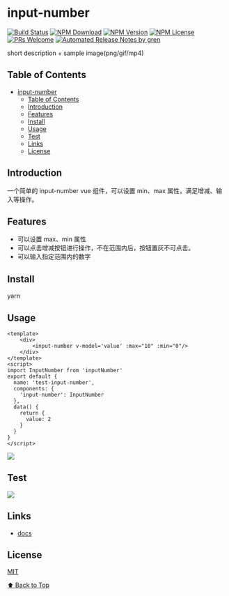 # input-number

[![Build Status](https://badgen.net/travis/yiluxiangbei87110/input-number/master)](https://travis-ci.com/yiluxiangbei87110/input-number)
[![NPM Download](https://badgen.net/npm/dm/@yiluxiangbei87110/input-number)](https://www.npmjs.com/package/@yiluxiangbei87110/input-number)
[![NPM Version](https://badgen.net/npm/v/@yiluxiangbei87110/input-number)](https://www.npmjs.com/package/@yiluxiangbei87110/input-number)
[![NPM License](https://badgen.net/npm/license/@yiluxiangbei87110/input-number)](https://github.com/yiluxiangbei87110/input-number/blob/master/LICENSE)
[![PRs Welcome](https://img.shields.io/badge/PRs-welcome-brightgreen.svg)](https://github.com/yiluxiangbei87110/input-number/pulls)
[![Automated Release Notes by gren](https://img.shields.io/badge/%F0%9F%A4%96-release%20notes-00B2EE.svg)](https://github-tools.github.io/github-release-notes/)

short description + sample image(png/gif/mp4)

## Table of Contents

* [input-number](#input-number)
  * [Table of Contents](#table-of-contents)
  * [Introduction](#introduction)
  * [Features](#features)
  * [Install](#install)
  * [Usage](#usage)
  * [Test](#test)
  * [Links](#links)
  * [License](#license)

## Introduction

一个简单的 input-number vue 组件，可以设置 min、max 属性，满足增减、输入等操作。

## Features

* 可以设置 max、min 属性
* 可以点击增减按钮进行操作，不在范围内后，按钮置灰不可点击。
* 可以输入指定范围内的数字

## Install

yarn

## Usage

```vue
<template>
    <div>
        <input-number v-model='value' :max="10" :min="0"/>
    </div>
</template>
<script>
import InputNumber from 'inputNumber'
export default {
  name: 'test-input-number',
  components: {
    'input-number': InputNumber
  },
  data() {
    return {
      value: 2
    }
  }
}
</script>
```

![](https://user-gold-cdn.xitu.io/2019/10/24/16dfcc85e8951b98?w=1162&h=909&f=png&s=71905)


## Test

![](https://user-gold-cdn.xitu.io/2019/10/24/16dfcc8bb2878b69?w=734&h=518&f=png&s=58002)

## Links

* [docs](https://yiluxiangbei87110.github.io/input-number/)

## License

[MIT](./LICENSE)

[⬆ Back to Top](#table-of-contents)
